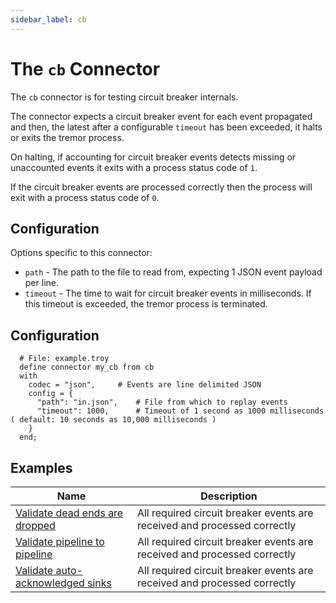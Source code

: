 ```yaml
---
sidebar_label: cb
---
```


# The `cb` Connector

The `cb` connector is for testing circuit breaker internals.

The connector expects a circuit breaker event for each event propagated
and then, the latest after a configurable `timeout` has been exceeded,
it halts or exits the tremor process.

On halting, if accounting for circuit breaker events detects missing or
unaccounted events it exits with a process status code of `1`.

If the circuit breaker events are processed correctly then the process will
exit with a process status code of `0`.

## Configuration

Options specific to this connector:
- `path` - The path to the file to read from, expecting 1 JSON event payload per line.
- `timeout` - The time to wait for circuit breaker events in milliseconds. If this timeout is exceeded, the tremor process is terminated.

## Configuration

```troy
  # File: example.troy
  define connector my_cb from cb
  with
    codec = "json",		# Events are line delimited JSON
    config = {
      "path": "in.json",	# File from which to replay events
      "timeout": 1000,		# Timeout of 1 second as 1000 milliseconds ( default: 10 seconds as 10,000 milliseconds )
    }
  end;
```

## Examples

|Name|Description|
|---|---|
|[Validate dead ends are dropped](https://github.com/tremor-rs/tremor-runtime/tree/main/tremor-cli/tests/integration/cb-drop-dead-ends)|All required circuit breaker events are received and processed correctly|
|[Validate pipeline to pipeline](https://github.com/tremor-rs/tremor-runtime/tree/main/tremor-cli/tests/integration/cb-pipeline-to-pipeline)|All required circuit breaker events are received and processed correctly|
|[Validate auto-acknowledged sinks](https://github.com/tremor-rs/tremor-runtime/tree/main/tremor-cli/tests/integration/cb-with-auto-ack-sink)|All required circuit breaker events are received and processed correctly|

